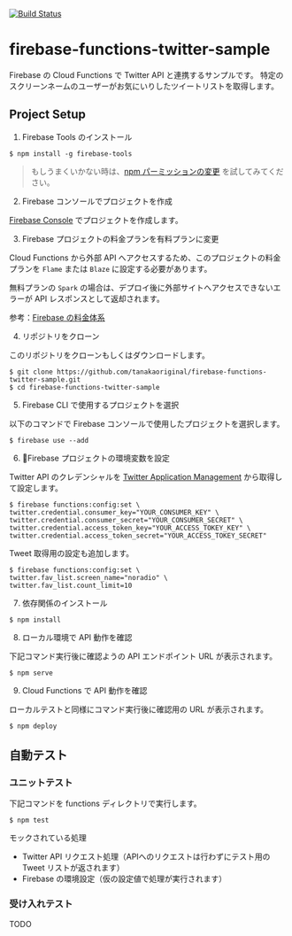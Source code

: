 [![Build Status](https://travis-ci.org/tanakaoriginal/firebase-functions-twitter-sample.svg?branch=master)](https://travis-ci.org/tanakaoriginal/firebase-functions-twitter-sample)

# firebase-functions-twitter-sample
Firebase の Cloud Functions で Twitter API と連携するサンプルです。
特定のスクリーンネームのユーザーがお気にいりしたツイートリストを取得します。

## Project Setup

1. Firebase Tools のインストール

```
$ npm install -g firebase-tools
```

> もしうまくいかない時は、[npm パーミッションの変更](https://docs.npmjs.com/getting-started/fixing-npm-permissions) を試してみてください。

2. Firebase コンソールでプロジェクトを作成

[Firebase Console](https://console.firebase.google.com/) でプロジェクトを作成します。

3. Firebase プロジェクトの料金プランを有料プランに変更

Cloud Functions から外部 API へアクセスするため、このプロジェクトの料金プランを `Flame` または `Blaze` に設定する必要があります。

無料プランの `Spark` の場合は、デプロイ後に外部サイトへアクセスできないエラーが API レスポンスとして返却されます。

参考：[Firebase の料金体系](https://firebase.google.com/pricing/)

4. リポジトリをクローン

このリポジトリをクローンもしくはダウンロードします。

```
$ git clone https://github.com/tanakaoriginal/firebase-functions-twitter-sample.git
$ cd firebase-functions-twitter-sample
```

5. Firebase CLI で使用するプロジェクトを選択

以下のコマンドで Firebase コンソールで使用したプロジェクトを選択します。

```
$ firebase use --add
```

6. Firebase プロジェクトの環境変数を設定

Twitter API のクレデンシャルを [Twitter Application Management](https://apps.twitter.com/) から取得して設定します。

```
$ firebase functions:config:set \
twitter.credential.consumer_key="YOUR_CONSUMER_KEY" \
twitter.credential.consumer_secret="YOUR_CONSUMER_SECRET" \
twitter.credential.access_token_key="YOUR_ACCESS_TOKEY_KEY" \
twitter.credential.access_token_secret="YOUR_ACCESS_TOKEY_SECRET"
```

Tweet 取得用の設定も追加します。

```
$ firebase functions:config:set \
twitter.fav_list.screen_name="noradio" \
twitter.fav_list.count_limit=10
```

7. 依存関係のインストール

```
$ npm install
```

8.  ローカル環境で API 動作を確認

下記コマンド実行後に確認ようの API エンドポイント URL が表示されます。

```
$ npm serve
```

9.  Cloud Functions で API 動作を確認

ローカルテストと同様にコマンド実行後に確認用の URL が表示されます。

```
$ npm deploy
```

## 自動テスト

### ユニットテスト

下記コマンドを functions ディレクトリで実行します。

```
$ npm test
```

モックされている処理

* Twitter API リクエスト処理（APIへのリクエストは行わずにテスト用の Tweet リストが返されます）
* Firebase の環境設定（仮の設定値で処理が実行されます）

### 受け入れテスト

TODO


